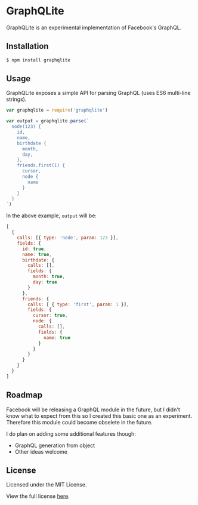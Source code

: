GraphQLite
=======

GraphQLite is an experimental implementation of Facebook's GraphQL.

## Installation

```sh
$ npm install graphqlite
```

## Usage

GraphQLite exposes a simple API for parsing GraphQL (uses ES6 multi-line strings).

```javascript
var graphqlite = require('graphqlite')

var output = graphqlite.parse(`
  node(123) {
    id,
    name,
    birthdate {
      month,
      day,
    },
    friends.first(1) {
      cursor,
      node {
        name
      }
    }
  }
`)
```

In the above example, `output` will be:

```javascript
[
  {
    calls: [{ type: 'node', param: 123 }],
    fields: {
      id: true,
      name: true,
      birthdate: {
        calls: [],
        fields: {
          month: true,
          day: true
        }
      },
      friends: {
        calls: [ { type: 'first', param: 1 }],
        fields: {
          cursor: true,
          node: {
            calls: [],
            fields: {
              name: true
            }
          }
        }
      }
    }
  }
]
```

## Roadmap
Facebook will be releasing a GraphQL module in the future, but I didn't know what to expect from this
so I created this basic one as an experiment.
Therefore this module could become obselete in the future.

I do plan on adding some additional features though:
- GraphQL generation from object
- Other ideas welcome

## License

Licensed under the MIT License.

View the full license [here](https://raw.githubusercontent.com/madjam002/graphqlite/master/LICENSE).
